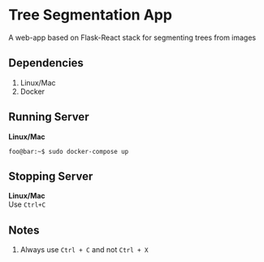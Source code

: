 # Tree Segmentation App
A web-app based on Flask-React stack for segmenting trees from images

## Dependencies
1. Linux/Mac
2. Docker

## Running Server
**Linux/Mac**
```console
foo@bar:~$ sudo docker-compose up
```

## Stopping Server
**Linux/Mac**  
Use ```Ctrl+C```

## Notes
1. Always use ```Ctrl + C``` and not ```Ctrl + X```
